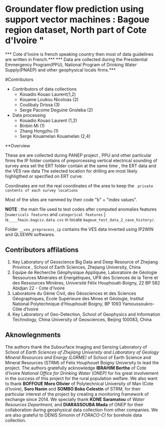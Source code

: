 # Groundater flow prediction using support vector machines : Bagoue region  dataset, North part of Cote d'Ivoire " 

 *** Cote d'Ivoire is french speaking country then most of data guidelines are written in French.***
 *** Data are collected during the Presidential Emmergency Program(PPU), National Program of Drinking Water Supply(PNAEP) and other geophysical locals firms.***
 

#Contributors
* Contributors of data collections 
	* Kouadio Kouao Laurent(1,2) 
	* Kouame Loukou Nicoloas (2)
	* Coulibaly Drissa (3)
	* Serge Pacome Deguine Gnoleba (2)
* Data processing
	* Kouadio Kouao Laurent (1,2)
	* Binbin Mi (1)
	* Zhang Hongzhu (1)
	* Serge Kouamelan Kouamelan (2,4)
	
**Overview 

These are are collected during 	PANEP project , PPU and other particular firms
the IP folder contains of preporcessing vertical electrical sounding of survey area set 
the ERT folder contain at the same time , the ERT data and the VES raw data 
The selected location for drilling are most likely highligthed or specified on ERT curve.

Coordinates are not the real coordinates of the area to keep the ` private contents of each survey locations`

Most of the sites are nammed by their code "b" + "index values".

**NOTE** : the main file used  to test codes after computed anomalies features [`numericals features` and `categorical features` ] 
is`____fmain.bagciv.data.csv` in locate `bagoue_test_data_2_case_history/`. 

Folder `__ves_preprocess_ip` contains the VES data inverted using IP2WIN and QLSEWN softwares.

## Contributors affilations 
  
1. Key Laboratory of Geoscience Big Data and Deep Resource of Zhejiang Province , School of Earth Sciences, Zhejiang University, China
2. Equipe de Recherche Géophysique Appliquée, Laboratoire de Géologie Ressources Minérales et Energétiques, UFR des Sciences de la Terre et des Ressources Minières, Université Félix Houphouët-Boigny, 22 BP 582 Abidjan 22 - Cote d'Ivoire
3. Laboratoire du Génie Civil, des Géosciences et des Sciences Géographiques, Ecole Supérieure des Mines et Géologie, Institut National Polytechnique d’Houphouët Boigny, BP 1093 Yamoussoukro- Côte d’Ivoire
4. Key Laboratory of Geo-Detection, School of Geophysics and Information Technology, China University of Geosciences, Beijing 100083, China

## Aknowlegnments 
The authors thank the Subsurface Imaging and Sensing Laboratory of School of *Earth Sciences of Zhejiang University and Laboratory of Geology Mineral Resources and Energy (LGRME)* of School of Earth Science and Mineral Resources (STRM)
 of Felix Houphouet Boigny University to lead the project. The authors gratefully acknowledge **IBRAHIM Berthe** of Cote d’Ivoire *National Office for Drinking Water (ONEP)* for his great involvement in the success of this project 
 for the rural population welfare. We also want to thank **BOFFOUE Moro Olivier** of Polytechnical University of Man (Cote d’Ivoire), **Soro Nanin** and **SOMBO Boko Celestin** of STRM, for their particular interest of the project by
 creating a monitoring framework of exchange since 2014. We specially thank **KONE Saramatou** of *Water Resources Department,* and **DIARASSOUBA Mada** of ONEP for their collaboration during geophysical data collection from other 
 companies. We are also grateful to DENIS Simonin of *FORACO-CI* for borehole data collection.